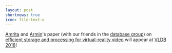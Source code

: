 ```yaml
---
layout: post
shortnews: true
icon: file-text-o
---
```

[Amrita][] and [Armin][]'s paper
(with our friends in the [database group][db])
on [efficient storage and processing for virtual-reality video][lightdb]
will appear at [VLDB 2018][]!

[amrita]: https://homes.cs.washington.edu/~amrita/
[armin]: https://homes.cs.washington.edu/~armin/
[db]: https://db.cs.washington.edu
[lightdb]: https://db.cs.washington.edu/projects/lightdb/
[VLDB 2018]: http://vldb2018.lncc.br/
